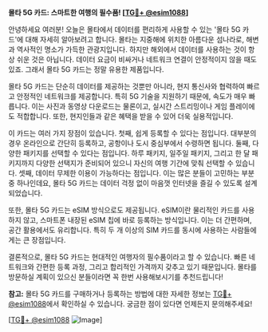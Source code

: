 **몰타 5G 카드: 스마트한 여행의 필수품! [[TG💪+ @esim1088](https://t.me/s/esim1088)]**

안녕하세요 여러분! 오늘은 몰타에서 데이터를 편리하게 사용할 수 있는 '몰타 5G 카드'에 대해 자세히 알아보려고 합니다. 몰타는 지중해에 위치한 아름다운 섬나라로, 해변과 역사적인 명소가 가득한 관광지입니다. 하지만 해외에서 데이터를 사용하는 것이 항상 쉬운 것은 아닙니다. 데이터 요금이 비싸거나 네트워크 연결이 안정적이지 않을 때도 있죠. 그래서 몰타 5G 카드는 정말 유용한 제품입니다.

몰타 5G 카드는 단순히 데이터를 제공하는 것뿐만 아니라, 현지 통신사와 협력하여 빠르고 안정적인 네트워크를 제공합니다. 특히 5G 기술을 지원하기 때문에, 속도가 매우 빠릅니다. 이는 사진과 동영상 다운로드는 물론이고, 실시간 스트리밍이나 게임 플레이에도 적합합니다. 또한, 현지인들과 같은 혜택을 받을 수 있어 더욱 실용적입니다.

이 카드는 여러 가지 장점이 있습니다. 첫째, 쉽게 등록할 수 있다는 점입니다. 대부분의 경우 온라인으로 간단히 등록하고, 공항이나 도시 중심부에서 수령하면 됩니다. 둘째, 다양한 패키지를 선택할 수 있다는 점입니다. 하루 패키지, 일주일 패키지, 그리고 한 달 패키지까지 다양한 선택지가 준비되어 있으니 자신의 여행 기간에 맞춰 선택할 수 있습니다. 셋째, 데이터 무제한 이용이 가능하다는 점입니다. 이는 많은 분들이 고민하는 부분 중 하나인데요, 몰타 5G 카드는 데이터 걱정 없이 마음껏 인터넷을 즐길 수 있도록 설계되었습니다.

또한, 몰타 5G 카드는 eSIM 방식으로도 제공됩니다. eSIM이란 물리적인 카드를 사용하지 않고, 스마트폰 내장된 eSIM 칩에 바로 등록하는 방식입니다. 이는 더 간편하며, 공간 활용에서도 유리합니다. 특히 두 개 이상의 SIM 카드를 동시에 사용하는 사람들에게는 큰 장점입니다.

결론적으로, 몰타 5G 카드는 현대적인 여행자의 필수품이라고 할 수 있습니다. 빠른 네트워크와 간편한 등록 과정, 그리고 합리적인 가격까지 갖추고 있기 때문입니다. 몰타를 방문하실 계획이 있으신 분들이라면 꼭 한번 사용해보시기를 추천드립니다!

**참고:** 몰타 5G 카드를 구매하거나 등록하는 방법에 대한 자세한 정보는 [TG💪+ @esim1088](https://t.me/s/esim1088)에서 확인하실 수 있습니다. 궁금한 점이 있다면 언제든지 문의해주세요!

[[TG💪+ @esim1088](https://t.me/s/esim1088) ![Image](https://i.postimg.cc/Y0z9fWf4/image.png)]